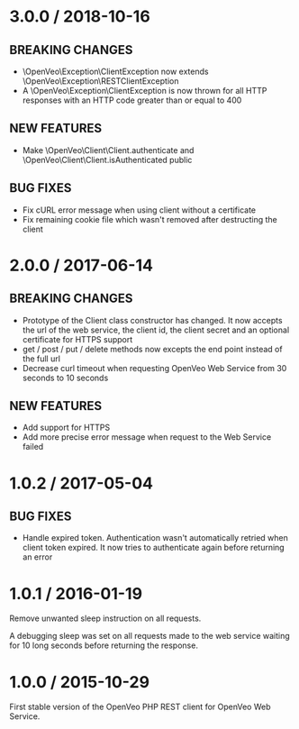 # 3.0.0 / 2018-10-16

## BREAKING CHANGES

- \OpenVeo\Exception\ClientException now extends \OpenVeo\Exception\RESTClientException
- A \OpenVeo\Exception\ClientException is now thrown for all HTTP responses with an HTTP code greater than or equal to 400

## NEW FEATURES

- Make \OpenVeo\Client\Client.authenticate and \OpenVeo\Client\Client.isAuthenticated public

## BUG FIXES

- Fix cURL error message when using client without a certificate
- Fix remaining cookie file which wasn't removed after destructing the client

# 2.0.0 / 2017-06-14

## BREAKING CHANGES

- Prototype of the Client class constructor has changed. It now accepts the url of the web service, the client id, the client secret and an optional certificate for HTTPS support
- get / post / put / delete methods now excepts the end point instead of the full url
- Decrease curl timeout when requesting OpenVeo Web Service from 30 seconds to 10 seconds

## NEW FEATURES

- Add support for HTTPS
- Add more precise error message when request to the Web Service failed

# 1.0.2 / 2017-05-04

## BUG FIXES

- Handle expired token. Authentication wasn't automatically retried when client token expired. It now tries to authenticate again before returning an error

# 1.0.1 / 2016-01-19

Remove unwanted sleep instruction on all requests.

A debugging sleep was set on all requests made to the web service waiting for 10 long seconds before returning
the response.

# 1.0.0 / 2015-10-29

First stable version of the OpenVeo PHP REST client for OpenVeo Web Service.
